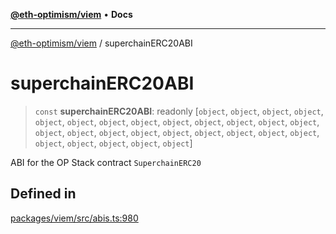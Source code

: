 [**@eth-optimism/viem**](../README.md) • **Docs**

***

[@eth-optimism/viem](../README.md) / superchainERC20ABI

# superchainERC20ABI

> `const` **superchainERC20ABI**: readonly [`object`, `object`, `object`, `object`, `object`, `object`, `object`, `object`, `object`, `object`, `object`, `object`, `object`, `object`, `object`, `object`, `object`, `object`, `object`, `object`, `object`, `object`, `object`, `object`, `object`, `object`, `object`]

ABI for the OP Stack contract `SuperchainERC20`

## Defined in

[packages/viem/src/abis.ts:980](https://github.com/ethereum-optimism/ecosystem/blob/5b57c542e6f02774701a464de238b830e81b7ecb/packages/viem/src/abis.ts#L980)
